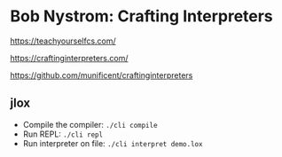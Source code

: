 # Bob Nystrom: Crafting Interpreters

https://teachyourselfcs.com/

https://craftinginterpreters.com/

https://github.com/munificent/craftinginterpreters

## jlox

-   Compile the compiler: `./cli compile`
-   Run REPL: `./cli repl`
-   Run interpreter on file: `./cli interpret demo.lox`

